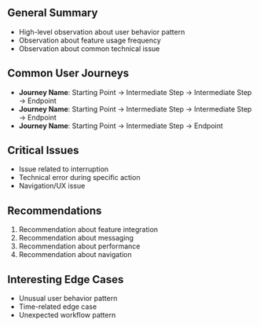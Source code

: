 ## General Summary
- High-level observation about user behavior pattern
- Observation about feature usage frequency
- Observation about common technical issue
<!-- Note: The actual number of summary observations should be based on your analysis of the sessions -->

## Common User Journeys
<!-- List the most significant user journeys identified across sessions -->
- **Journey Name**: Starting Point → Intermediate Step → Intermediate Step → Endpoint
- **Journey Name**: Starting Point → Intermediate Step → Intermediate Step → Endpoint
- **Journey Name**: Starting Point → Intermediate Step → Endpoint
<!-- Note: The actual number of journeys should be based on your analysis of the sessions -->

## Critical Issues
<!-- Highlight the most important problems users encountered -->
- Issue related to interruption
- Technical error during specific action
- Navigation/UX issue
<!-- Note: The actual number of issues should be based on your analysis of the sessions -->

## Recommendations
<!-- Number recommendations based on priority -->
1. Recommendation about feature integration
2. Recommendation about messaging
3. Recommendation about performance
4. Recommendation about navigation
<!-- Note: The actual number of recommendations should be based on your analysis of the sessions -->

## Interesting Edge Cases
<!-- Document unusual but noteworthy behaviors that don't fit common patterns -->
- Unusual user behavior pattern
- Time-related edge case
- Unexpected workflow pattern
<!-- Note: The actual number of edge cases should be based on your analysis of the sessions -->
